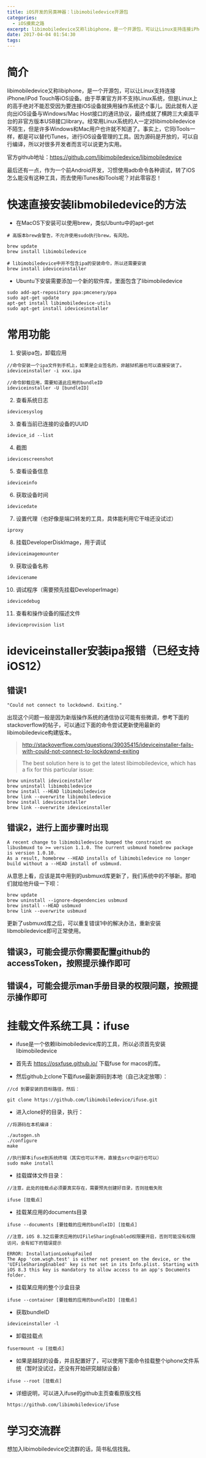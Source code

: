 ```yaml
---
title: iOS开发的另类神器：libimobiledevice开源包
categories: 
  - iOS摸索之路
excerpt: libimobiledevice又称libiphone，是一个开源包，可以让Linux支持连接iPhone/iPod Touch等iOS设备。由于苹果官方并不支持Linux系统，但是Linux上的高手绝对不能忍受因为要连接iOS设备就换用操作系统这个事儿。因此就有人逆向出iOS设备与Windows/Mac Host接口的通讯协议，最终成就了横跨三大桌面平台的非官方版本USB接口library。
date: 2017-04-04 01:54:30
tags: 
---
```


# 简介

libimobiledevice又称libiphone，是一个开源包，可以让Linux支持连接iPhone/iPod Touch等iOS设备。由于苹果官方并不支持Linux系统，但是Linux上的高手绝对不能忍受因为要连接iOS设备就换用操作系统这个事儿。因此就有人逆向出iOS设备与Windows/Mac Host接口的通讯协议，最终成就了横跨三大桌面平台的非官方版本USB接口library。经常用Linux系统的人一定对libimobiledevice不陌生，但是许多Windows和Mac用户也许就不知道了。事实上，它同iTools一样，都是可以替代iTunes，进行iOS设备管理的工具。因为源码是开放的，可以自行编译，所以对很多开发者而言可以说更为实用。

官方github地址：https://github.com/libimobiledevice/libimobiledevice

最后还有一点，作为一个前Android开发，习惯使用adb命令各种调试，转了iOS怎么能没有这种工具，而去使用iTunes和iTools呢？对此零容忍！

# 快速直接安装libmobiledevice的方法

- 在MacOS下安装可以使用brew，类似Ubuntu中的apt-get

```
# 高版本brew会警告，不允许使用sudo执行brew，有风险。

brew update
brew install libimobiledevice

# libimobiledevice中并不包含ipa的安装命令，所以还需要安装
brew install ideviceinstaller
```

- Ubuntu下安装需要添加一个新的软件库，里面包含了libimobiledevice

```
sudo add-apt-repository ppa:pmcenery/ppa
sudo apt-get update
apt-get install libimobiledevice-utils
sudo apt-get install ideviceinstaller
```

# 常用功能

1. 安装ipa包，卸载应用
```
//命令安装一个ipa文件到手机上，如果是企业签名的，非越狱机器也可以直接安装了。
ideviceinstaller -i xxx.ipa

//命令卸载应用，需要知道此应用的bundleID
ideviceinstaller -U [bundleID]
```

2. 查看系统日志
```
idevicesyslog
```

3. 查看当前已连接的设备的UUID
```
idevice_id --list
```
4. 截图
```
idevicescreenshot
```
5. 查看设备信息
```
ideviceinfo
```
6. 获取设备时间
```
idevicedate
```
7. 设置代理（也好像是端口转发的工具，具体能利用它干啥还没试过）
```
iproxy
```
8. 挂载DeveloperDiskImage，用于调试
```
ideviceimagemounter
```
9. 获取设备名称
```
idevicename
```
10. 调试程序（需要预先挂载DeveloperImage）
```
idevicedebug
```
11. 查看和操作设备的描述文件
```
ideviceprovision list
```

# ideviceinstaller安装ipa报错（已经支持iOS12）

## 错误1

```
"Could not connect to lockdownd. Exiting."
```

出现这个问题一般是因为新版操作系统的通信协议可能有些微调，参考下面的stackoverflow的帖子，可以通过下面的命令尝试更新使用最新的libimobiledevice构建版本。

>http://stackoverflow.com/questions/39035415/ideviceinstaller-fails-with-could-not-connect-to-lockdownd-exiting

>The best solution here is to get the latest libimobiledevice, which has a fix for this particular issue:

```
brew uninstall ideviceinstaller
brew uninstall libimobiledevice
brew install --HEAD libimobiledevice
brew link --overwrite libimobiledevice
brew install ideviceinstaller
brew link --overwrite ideviceinstaller
```

## 错误2，进行上面步骤时出现

```
A recent change to libimobiledevice bumped the constraint on libusbmuxd to >= version 1.1.0. The current usbmuxd homebrew package is version 1.0.10.
As a result, homebrew --HEAD installs of libimobiledevice no longer build without a --HEAD install of usbmuxd.

```

从意思上看，应该是其中用到的usbmuxd库更新了，我们系统中的不够新。那咱们就给他升级一下呗：

```
brew update
brew uninstall --ignore-dependencies usbmuxd
brew install --HEAD usbmuxd
brew link --overwrite usbmuxd
```

更新了usbmuxd库之后，可以重复错误1中的解决办法，重新安装libmobiledevice即可正常使用。

## 错误3，可能会提示你需要配置github的accessToken，按照提示操作即可

## 错误4，可能会提示man手册目录的权限问题，按照提示操作即可

# 挂载文件系统工具：ifuse

- ifuse是一个依赖libimobiledevice库的工具，所以必须首先安装libimobiledevice

- 首先去 https://osxfuse.github.io/ 下载fuse for macos的库。

- 然后github上clone下载ifuse最新源码到本地（自己决定放哪）：
```
//cd 到要安装的目标路径，然后：

git clone https://github.com/libimobiledevice/ifuse.git
```

- 进入clone好的目录，执行：
```
//将源码在本机编译：

./autogen.sh
./configure
make

//执行脚本ifuse到系统终端（其实也可以不用，直接去src中运行也可以）
sudo make install
```

- 挂载媒体文件目录：
```
//注意，此处的挂载点必须要真实存在，需要预先创建好目录，否则挂载失败

ifuse [挂载点]
```
- 挂载某应用的documents目录
```
ifuse --documents [要挂载的应用的bundleID] [挂载点]

//注意，iOS 8.3之后要求应用的UIFileSharingEnabled权限要开启，否则可能没有权限访问，会有如下的错误提示

ERROR: InstallationLookupFailed
The App 'com.wsgh.test' is either not present on the device, or the 'UIFileSharingEnabled' key is not set in its Info.plist. Starting with iOS 8.3 this key is mandatory to allow access to an app's Documents folder.
```
- 挂载某应用的整个沙盒目录
```
ifuse --container [要挂载的应用的bundleID] [挂载点]
```

- 获取bundleID
```
ideviceinstaller -l
```

- 卸载挂载点
```
fusermount -u [挂载点]
```

- 如果是越狱的设备，并且配置好了，可以使用下面命令挂载整个iphone文件系统（暂时没试过，还没有开始研究越狱设备）
```
ifuse --root [挂载点]
```

- 详细说明，可以进入ifuse的github主页查看原版文档
```
https://github.com/libimobiledevice/ifuse
```

# 学习交流群

想加入libimobiledevice交流群的话，简书私信找我。
